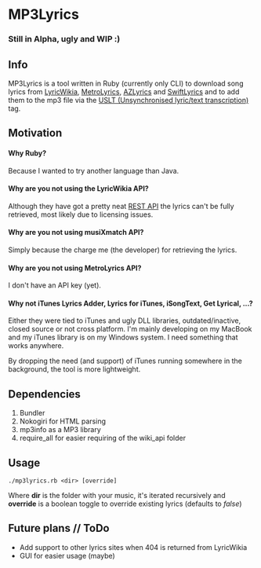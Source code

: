 # MP3Lyrics

### Still in Alpha, ugly and WIP :)

## Info

MP3Lyrics is a tool written in Ruby (currently only CLI) to download song lyrics from [LyricWikia](http://lyrics.wikia.com), [MetroLyrics](http://metrolyrics.com), [AZLyrics](http://azlyrics.com) and [SwiftLyrics](http://swiftlyrics.com) and to add them to the mp3 file via the [USLT (Unsynchronised lyric/text transcription) ](http://id3.org/id3v2.4.0-frames) tag.

## Motivation

#### Why Ruby?

Because I wanted to try another language than Java.

#### Why are you not using the LyricWikia API?

Although they have got a pretty neat [REST API](http://api.wikia.com/wiki/LyricWiki_API/REST) the lyrics can't be fully retrieved, most likely due to licensing issues.

#### Why are you not using musiXmatch API?

Simply because the charge me (the developer) for retrieving the lyrics.

#### Why are you not using MetroLyrics API?

I don't have an API key (yet).

#### Why not iTunes Lyrics Adder, Lyrics for iTunes, iSongText, Get Lyrical, ...?

Either they were tied to iTunes and ugly DLL libraries, outdated/inactive, closed source or not cross platform. I'm mainly developing on my MacBook and my iTunes library is on my Windows system. I need something that works anywhere.

By dropping the need (and support) of iTunes running somewhere in the background, the tool is more lightweight.

## Dependencies

1. Bundler
2. Nokogiri for HTML parsing
3. mp3info as a MP3 library
4. require_all for easier requiring of the wiki_api folder

## Usage

````
./mp3lyrics.rb <dir> [override]
````
Where **dir** is the folder with your music, it's iterated recursively and **override** is a boolean toggle to override existing lyrics (defaults to *false*)

## Future plans // ToDo

- Add support to other lyrics sites when 404 is returned from LyricWikia
- GUI for easier usage (maybe)
